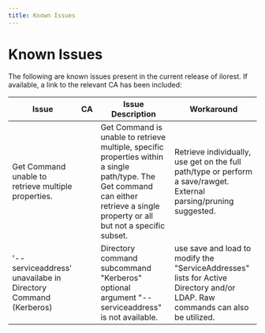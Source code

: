 ```yaml
---
title: Known Issues
---
```

# Known Issues

The following are known issues present in the current release of ilorest. If available, a link to the relevant CA has been included:

Issue | CA | Issue Description  | Workaround
---------- |---------- |---------- |----------
Get Command unable to retrieve multiple properties. | | Get Command is unable to retrieve multiple, specific properties within a single path/type. The Get command can either retrieve a single property or all but not a specific subset. | Retrieve individually, use get on the full path/type or perform a save/rawget. External parsing/pruning suggested. 
'--serviceaddress' unavailabe in Directory Command (Kerberos) | | Directory command subcommand "Kerberos" optional argument "--serviceaddress" is not available. | use save and load to modify the "ServiceAddresses" lists for Active Directory and/or LDAP. Raw commands can also be utilized.